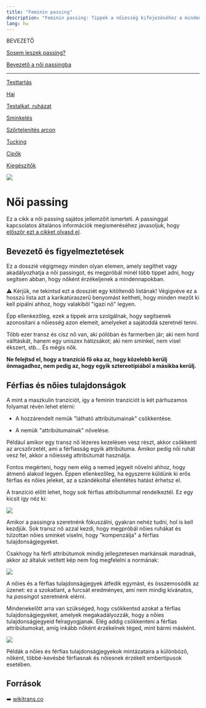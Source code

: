 ```yaml
---
title: "Feminin passing"
description: "Feminin passing: Tippek a nőiesség kifejezéséhez a mindennapokban. 🌸💄"
lang: hu
---
```


<div class="floating-columns">

<div class="floating-bar">

BEVEZETŐ

[Sosem leszek passing?](/#/entry?id=sosem-leszek-passing)

[Bevezető a női passingba](/#/entry?id=feminizalas-passing)

<hr />

[Testtartás](/#/entry?id=feminizalas-testtartas)

[Haj](/#/entry?id=feminizalas-haj)

[Testalkat, ruházat](/#/entry?id=feminizalas-testalkat)

[Sminkelés](/#/entry?id=feminizalas-sminkeles)

[Szőrtelenítés arcon](/#/entry?id=feminizalas-arc-szortelenites)

[Tucking](/#/entry?id=feminizalas-tucking)

[Cipők](/#/entry?id=feminizalas-cipok)

[Kiegészítők](/#/entry?id=feminizalas-kiegeszitok)

</div>

<div class="wiki-content">

<div class="header-image"><img src="assets/images/undraw_makeup_artist.svg" /></div>

# Női passing

<div class="infobox info">

Ez a cikk a női passing sajátos jellemzőit ismerteti. A passinggal kapcsolatos általános információk megismeréséhez javasoljuk, hogy [először ezt a cikket olvasd el](/#/entry?id=sosem-leszek-passing).

</div>


## Bevezető és figyelmeztetések

Ez a dosszié végigmegy minden olyan elemen, amely segíthet vagy akadályozhatja a női passingot, és megpróbál minél több tippet adni, hogy segítsen abban, hogy nőként érzékeljenek a mindennapokban.

<div class="infobox warning">

⚠️ Kérjük, ne tekintsd ezt a dossziét egy kitöltendő listának! Végigvéve ez a hosszú lista azt a karikatúraszerű benyomást keltheti, hogy minden mezőt ki kell pipálni ahhoz, hogy valakiből "igazi nő" legyen.

</div>

Épp ellenkezőleg, ezek a tippek arra szolgálnak, hogy segítsenek azonosítani a nőiesség azon elemeit, amelyeket a sajátoddá szeretnél tenni.

Több ezer transz és cisz nő van, aki pólóban és farmerben jár; aki nem hord válltáskát, hanem egy uniszex hátizsákot; aki nem sminkel, nem visel ékszert, stb... És mégis nők.

**Ne felejtsd el, hogy a tranzíció fő oka az, hogy közelebb kerülj önmagadhoz, nem pedig az, hogy egyik sztereotípiából a másikba kerülj.**

## Férfias és nőies tulajdonságok

A mint a maszkulin tranzíciót, így a feminin tranzíciót is két párhuzamos folyamat révén lehet elérni:

* A hozzárendelt nemük "látható attribútumainak" csökkentése.

* A nemük "attribútumainak" növelése.

Például amikor egy transz nő lézeres kezelésen vesz részt, akkor csökkenti az arcszőrzetét, ami a férfiasság egyik attribútuma. Amikor pedig női ruhát vesz fel, akkor a nőiesség attribútumát használja.

Fontos megérteni, hogy nem elég a nemed jegyeit növelni ahhoz, hogy átmenő alakod legyen. Éppen ellenkezőleg, ha egyszerre küldünk ki erős férfias és nőies jeleket, az a szándékoltal ellentétes hatást érhetsz el.

A tranzíció előtt lehet, hogy sok férfias attribútummal rendelkeztél. Ez egy kicsit így néz ki:

<div class="content-image"><img src="assets/images/feminine-passing-1.png" /></div>

Amikor a passingra szeretnénk fókuszálni, gyakran nehéz tudni, hol is kell kezdjük. Sok transz nő azzal kezdi, hogy megpróbál nőies ruhákat és túlzottan nőies sminket viselni, hogy "kompenzálja" a férfias tulajdonságjegyeket.

Csakhogy ha férfi attribútumok mindig jellegzetesen markánsak maradnak, akkor az általuk vetített kép nem fog megfelelni a normának:

<div class="content-image"><img src="assets/images/feminine-passing-2.png" /></div>

A nőies és a férfias tulajdonságjegyek átfedik egymást, és összemosódik az üzenet: ez a szokatlant, a furcsát eredményes, ami nem mindig kívánatos, ha *passing*ot szeretnénk elérni.

Mindenekelőtt arra van szükséged, hogy csökkentsd azokat a férfias tulajdonságjegyeket, amelyek megakadályozzák, hogy a nőies tulajdonságjegyeid felragyogjanak. Elég addig csökkenteni a férfias attribútumokat, amíg inkább nőként érzékelnek téged, mint bármi másként.

<div class="content-image"><img src="assets/images/feminine-passing-3.png" /></div>

Példák a nőies és férfias tulajdonságjegyekok mintázataira a különböző, nőként, többé-kevésbé férfiasnak és nőiesnek érzékelt embertípusok esetében.

## Források

➡️ [wikitrans.co](https://wikitrans.co)

</div>